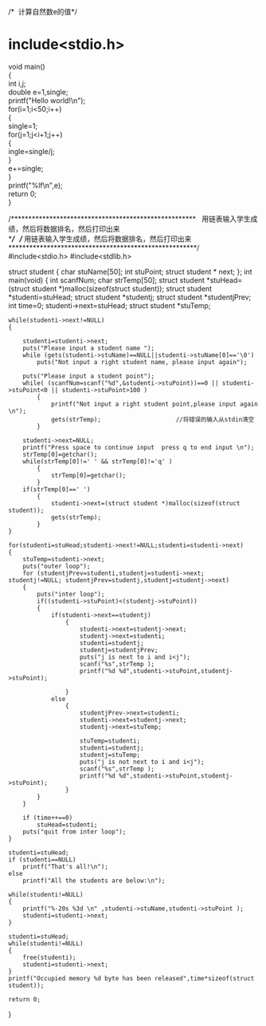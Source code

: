 
/*  计算自然数e的值*/   
# include<stdio.h>  

void main()    
{    
 int i,j;   
 double e=1,single;    
 printf("Hello world!\n");   
 for(i=1;i<50;i++)   
 {   
  single=1;  
  for(j=1;j<i+1;j++)  
 {  
  ingle=single/j;  
 }  
  e+=single;  
  }  
 printf("%lf\n",e);  
  return 0;  
}   

/*****************************************************     
 用链表输入学生成绩，然后将数据排名，然后打印出来      
******************************************************/   
/*****************************************************
  用链表输入学生成绩，然后将数据排名，然后打印出来
******************************************************/
#include<stdio.h>
#include<stdlib.h>

struct student
    {
        char stuName[50];
        int  stuPoint;
        struct student * next;
    };
int main(void)
{
    int scanfNum;
    char  strTemp[50];
    struct student *stuHead=(struct student *)malloc(sizeof(struct student));
    struct student *studenti=stuHead;
    struct student *studentj;
    struct student *studentjPrev;
    int time=0;
    studenti->next=stuHead;
    struct student *stuTemp;

    while(studenti->next!=NULL)
    {

        studenti=studenti->next;
        puts("Please input a student name ");
        while (gets(studenti->stuName)==NULL||studenti->stuName[0]=='\0')
            puts("Not input a right student name, please input again");

        puts("Please input a student point");
        while( (scanfNum=scanf("%d",&studenti->stuPoint))==0 || studenti->stuPoint<0 || studenti->stuPoint>100 )
            {
                printf("Not input a right student point,please input again \n");
                gets(strTemp);                     //将错误的输入从stdin清空
            }

        studenti->next=NULL;
        printf("Press space to continue input  press q to end input \n");
        strTemp[0]=getchar();
        while(strTemp[0]!=' ' && strTemp[0]!='q' )
            {
                strTemp[0]=getchar();
            }
        if(strTemp[0]==' ')
            {
                studenti->next=(struct student *)malloc(sizeof(struct student));
                gets(strTemp);
            }
    }

    for(studenti=stuHead;studenti->next!=NULL;studenti=studenti->next)
    {
        stuTemp=studenti->next;
        puts("outer loop");
        for (studentjPrev=studenti,studentj=studenti->next; studentj!=NULL; studentjPrev=studentj,studentj=studentj->next)
        {
            puts("inter loop");
            if((studenti->stuPoint)<(studentj->stuPoint))
            {
                if(studenti->next==studentj)
                    {
                        studenti->next=studentj->next;
                        studentj->next=studenti;
                        studenti=studentj;
                        studentj=studentjPrev;
                        puts("j is next to i and i<j");
                        scanf("%s",strTemp );
                        printf("%d %d",studenti->stuPoint,studentj->stuPoint);

                    }
                else
                    {
                        studentjPrev->next=studenti;
                        studenti->next=studentj->next;
                        studentj->next=stuTemp;

                        stuTemp=studenti;
                        studenti=studentj;
                        studentj=stuTemp;
                        puts("j is not next to i and i<j");
                        scanf("%s",strTemp );
                        printf("%d %d",studenti->stuPoint,studentj->stuPoint);
                    }
            }
        }

        if (time++==0)
            stuHead=studenti;
        puts("quit from inter loop");
    }

    studenti=stuHead;
    if (studenti==NULL)
        printf("That's all!\n");
    else
        printf("All the students are below:\n");

    while(studenti!=NULL)
    {
        printf("%-20s %3d \n" ,studenti->stuName,studenti->stuPoint );
        studenti=studenti->next;
    }

    studenti=stuHead;
    while(studenti!=NULL)
    {
        free(studenti);
        studenti=studenti->next;
    }
    printf("Occupied memory %d byte has been released",time*sizeof(struct student));

    return 0;

}
































